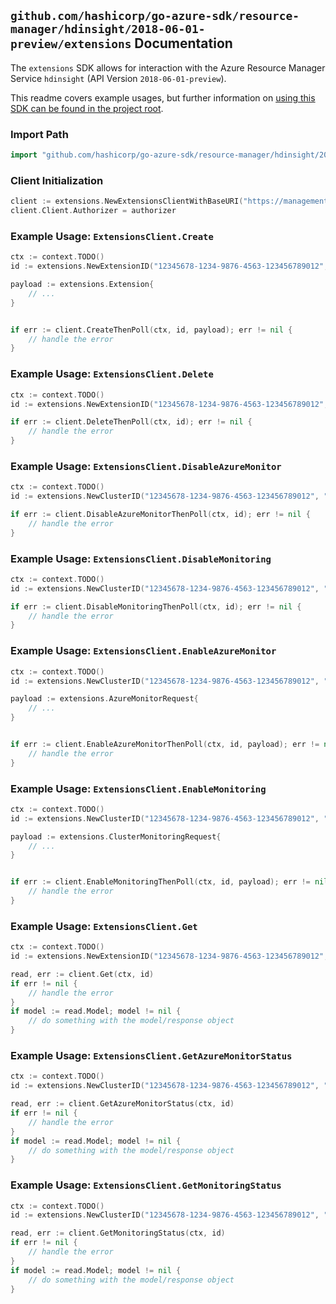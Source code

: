 
## `github.com/hashicorp/go-azure-sdk/resource-manager/hdinsight/2018-06-01-preview/extensions` Documentation

The `extensions` SDK allows for interaction with the Azure Resource Manager Service `hdinsight` (API Version `2018-06-01-preview`).

This readme covers example usages, but further information on [using this SDK can be found in the project root](https://github.com/hashicorp/go-azure-sdk/tree/main/docs).

### Import Path

```go
import "github.com/hashicorp/go-azure-sdk/resource-manager/hdinsight/2018-06-01-preview/extensions"
```


### Client Initialization

```go
client := extensions.NewExtensionsClientWithBaseURI("https://management.azure.com")
client.Client.Authorizer = authorizer
```


### Example Usage: `ExtensionsClient.Create`

```go
ctx := context.TODO()
id := extensions.NewExtensionID("12345678-1234-9876-4563-123456789012", "example-resource-group", "clusterValue", "extensionValue")

payload := extensions.Extension{
	// ...
}


if err := client.CreateThenPoll(ctx, id, payload); err != nil {
	// handle the error
}
```


### Example Usage: `ExtensionsClient.Delete`

```go
ctx := context.TODO()
id := extensions.NewExtensionID("12345678-1234-9876-4563-123456789012", "example-resource-group", "clusterValue", "extensionValue")

if err := client.DeleteThenPoll(ctx, id); err != nil {
	// handle the error
}
```


### Example Usage: `ExtensionsClient.DisableAzureMonitor`

```go
ctx := context.TODO()
id := extensions.NewClusterID("12345678-1234-9876-4563-123456789012", "example-resource-group", "clusterValue")

if err := client.DisableAzureMonitorThenPoll(ctx, id); err != nil {
	// handle the error
}
```


### Example Usage: `ExtensionsClient.DisableMonitoring`

```go
ctx := context.TODO()
id := extensions.NewClusterID("12345678-1234-9876-4563-123456789012", "example-resource-group", "clusterValue")

if err := client.DisableMonitoringThenPoll(ctx, id); err != nil {
	// handle the error
}
```


### Example Usage: `ExtensionsClient.EnableAzureMonitor`

```go
ctx := context.TODO()
id := extensions.NewClusterID("12345678-1234-9876-4563-123456789012", "example-resource-group", "clusterValue")

payload := extensions.AzureMonitorRequest{
	// ...
}


if err := client.EnableAzureMonitorThenPoll(ctx, id, payload); err != nil {
	// handle the error
}
```


### Example Usage: `ExtensionsClient.EnableMonitoring`

```go
ctx := context.TODO()
id := extensions.NewClusterID("12345678-1234-9876-4563-123456789012", "example-resource-group", "clusterValue")

payload := extensions.ClusterMonitoringRequest{
	// ...
}


if err := client.EnableMonitoringThenPoll(ctx, id, payload); err != nil {
	// handle the error
}
```


### Example Usage: `ExtensionsClient.Get`

```go
ctx := context.TODO()
id := extensions.NewExtensionID("12345678-1234-9876-4563-123456789012", "example-resource-group", "clusterValue", "extensionValue")

read, err := client.Get(ctx, id)
if err != nil {
	// handle the error
}
if model := read.Model; model != nil {
	// do something with the model/response object
}
```


### Example Usage: `ExtensionsClient.GetAzureMonitorStatus`

```go
ctx := context.TODO()
id := extensions.NewClusterID("12345678-1234-9876-4563-123456789012", "example-resource-group", "clusterValue")

read, err := client.GetAzureMonitorStatus(ctx, id)
if err != nil {
	// handle the error
}
if model := read.Model; model != nil {
	// do something with the model/response object
}
```


### Example Usage: `ExtensionsClient.GetMonitoringStatus`

```go
ctx := context.TODO()
id := extensions.NewClusterID("12345678-1234-9876-4563-123456789012", "example-resource-group", "clusterValue")

read, err := client.GetMonitoringStatus(ctx, id)
if err != nil {
	// handle the error
}
if model := read.Model; model != nil {
	// do something with the model/response object
}
```
